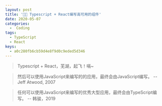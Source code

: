 ```yaml
---
layout: post
title: '🐱‍🏍 Typescript + React编写高可用的组件'
date: 2020-05-07
categories:
  -  Coding
tags:
  - TypeScript
  - React
keys:
  - a0c280fb6cb59d4e8f9d0c9eded5d346
---
```

>Typescript + React，芜湖，起飞！嗝~

>然后可以使用JavaScript来编写的的应用，最终会由JavaScript编写。 -- Jeff Atwood, 2007

>任何可以使用JavaScript来编写的优秀大型应用，最终会由TypeScript编写。 -- 韩骏，2019
